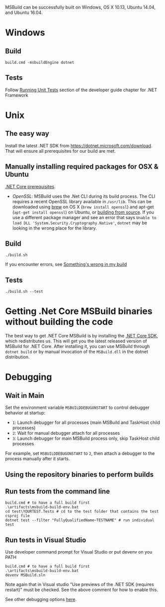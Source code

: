 MSBuild can be successfully built on Windows, OS X 10.13, Ubuntu 14.04, and Ubuntu 16.04.

# Windows

## Build

`build.cmd -msbuildEngine dotnet`

## Tests

Follow [Running Unit Tests](Building-Testing-and-Debugging-on-Full-Framework-MSBuild.md#running-unit-tests) section of the developer guide chapter for .NET Framework

# Unix

## The easy way

Install the latest .NET SDK from https://dotnet.microsoft.com/download. That will ensure all prerequisites for our build are met.

## Manually installing required packages for OSX & Ubuntu

[.NET Core prerequisites](https://github.com/dotnet/core/blob/main/Documentation/prereqs.md).

* *OpenSSL*: MSBuild uses the .Net CLI during its build process. The CLI requires a recent OpenSSL library available in `/usr/lib`. This can be downloaded using [brew](https://brew.sh/) on OS X (`brew install openssl`) and apt-get (`apt-get install openssl`) on Ubuntu, or [building from source](https://wiki.openssl.org/index.php/Compilation_and_Installation#Mac). If you use a different package manager and see an error that says `Unable to load DLL 'System.Security.Cryptography.Native'`, `dotnet` may be looking in the wrong place for the library.

## Build

`./build.sh`

If you encounter errors, see [Something's wrong in my build](Something's-wrong-in-my-build.md)

## Tests

`./build.sh --test`

# Getting .Net Core MSBuild binaries without building the code

The best way to get .NET Core MSBuild is by installing the [.NET Core SDK](https://github.com/dotnet/core-sdk), which redistributes us. This will get you the latest released version of MSBuild for .NET Core. After installing it, you can use MSBuild through `dotnet build` or by manual invocation of the `MSBuild.dll` in the dotnet distribution.

# Debugging

## Wait in Main

Set the environment variable `MSBUILDDEBUGONSTART` to control debugger behavior at startup:
- `1`: Launch debugger for all processes (main MSBuild and TaskHost child processes)
- `2`: Wait for manual debugger attach for all processes
- `3`: Launch debugger for main MSBuild process only, skip TaskHost child processes

For example, set `MSBUILDDEBUGONSTART` to `2`, then attach a debugger to the process manually after it starts.

## Using the repository binaries to perform builds

## Run tests from the command line

```shell
build.cmd # to have a full build first
.\artifacts\msbuild-build-env.bat
cd test\YOURTEST.Tests # cd to the test folder that contains the test csproj file
dotnet test --filter "FullyQualifiedName~TESTNAME" # run individual test
```

## Run tests in Visual Studio

Use developer command prompt for Visual Studio or put devenv on you PATH

```shell
build.cmd # to have a full build first
.\artifacts\msbuild-build-env.bat
devenv MSBuild.sln
```

Note again that in Visual studio "Use previews of the .NET SDK (requires restart)" must be checked. See the above comment for how to enable this.

See other debugging options [here](./Building-Testing-and-Debugging-on-Full-Framework-MSBuild.md#Debugging-MSBuild).